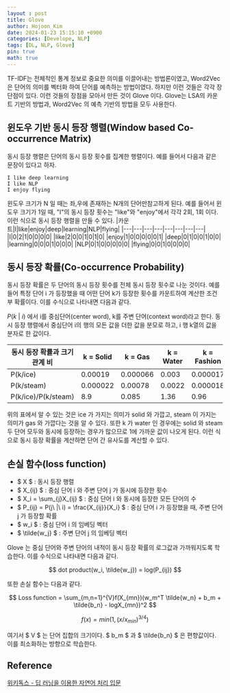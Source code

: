 ```yaml
---
layout : post
title: Glove
author: Hojoon_Kim
date: 2024-01-23 15:15:10 +0900
categories: [Develope, NLP]
tags: [DL, NLP, Glove]
pin: true
math: true
---
```

TF-IDF는 전체적인 통계 정보로 중요한 의미를 이끌어내는 방법론이였고, Word2Vec은 단어의 의미를 벡터화 하여 단어를 예측하는 방법이였다. 하지만 이런 것들은 각각 장단점이 있다. 이런 것들의 장점을 모아서 만든 것이 Glove 이다. Glove는 LSA의 카운트 기반의 방법과, Word2Vec 의 예측 기반의 방법을 모두 사용한다.

## 윈도우 기반 동시 등장 행렬(Window based Co-occurrence Matrix)
동시 등장 행렬은 단어의 동시 등장 횟수를 집계한 행렬이다. 예를 들어서 다음과 같은 문장이 있다고 하자.
```
I like deep learning
I like NLP
I enjoy flying
```
윈도우 크기가 N 일 때는 좌,우에 존재하는 N개의 단어만참고하게 된다. 예를 들어서 윈도우 크기가 1일 때, "I"의 동시 등장 횟수는 "like"와 "enjoy"에서 각각 2회, 1회 이다. 이런 식으로 동시 등장 행렬을 만들 수 있다.
|카운트|I|like|enjoy|deep|learning|NLP|flying|
|---|---|---|---|---|---|---|---|
|I|0|2|1|0|0|0|0|
|like|2|0|0|1|0|1|0|
|enjoy|1|0|0|0|0|0|1|
|deep|0|1|0|0|1|0|0|
|learning|0|0|0|1|0|0|0|
|NLP|0|1|0|0|0|0|0|
|flying|0|0|1|0|0|0|0|

## 동시 등장 확률(Co-occurrence Probability)
동시 등장 확률은 두 단어의 동시 등장 횟수를 전체 동시 등장 횟수로 나눈 것이다. 예를 들어 특정 단어 i 가 등장했을 때 어떤 단어 k가 등장한 횟수를 카운트하여 계산한 조건부 확률이다. 이를 수식으로 나타내면 다음과 같다.


$P(k\ |\ i)$ 에서 i를 중심단어(center word), k를 주변 단어(context word)라고 한다. 동시 등장 행렬에서 중심단어 i의 행의 모든 값을 더한 값을 분모로 하고, i 행 k열의 값을 분자로 한 값이다.

|동시 등장 확률과 크기 관계 비|k = Solid|k = Gas|k = Water|k = Fashion|
|---|---|---|---|---|
| P(k/ice) |0.00019|0.000066|0.003|0.000017|
| P(k/steam) |0.000022|0.00078|0.0022|0.000018|
| P(k/ice)/P(k/steam) |8.9|0.085|1.36|0.96|

위의 표에서 알 수 있는 것은 ice 가 가지는 의미가 solid 와 가깝고, steam 이 가지는 의미가 gas 와 가깝다는 것을 알 수 있다. 또한 k 가 water 인 경우에는 solid 와 steam 두 단어 모두와 동시에 등장하는 경우가 많으므로 1에 가까운 값이 나오게 된다. 이런 식으로 동시 등장 확률을 계산하면 단어 간 유사도를 계산할 수 있다.

## 손실 함수(loss function)
- $ X $ : 동시 등장 행렬
- $ X_{ij} $ : 중심 단어 i 와 주변 단어 j 가 동시에 등장한 횟수
- $ X_i = \sum_{j}X_{ij} $ : 중심 단어 i 와 동시에 등장한 모든 단어의 수
- $ P_{ij} = P(j\ |\ i) = \frac{X_{ij}}{X_i} $ : 중심 단어 i 가 등장했을 때, 주변 단어 j 가 등장할 확률
- $ w_i $ : 중심 단어 i 의 임베딩 벡터
- $ \tilde{w_j} $ : 주변 단어 j 의 임베딩 벡터

Glove 는 중심 단어와 주변 단어의 내적이 동시 등장 확률의 로그값과 가까워지도록 학습한다. 이를 수식으로 나타내면 다음과 같다.

$$ dot product(w_i, \tilde{w_j}) = log(P_{ij}) $$

또한 손실 함수는 다음과 같다.

$$ Loss function = \sum_{m,n=1}^{V}f(X_{mn})(w_m^T \tilde{w_n} + b_m + \tilde{b_n} - logX_{mn})^2 $$    

$$ f(x) = min(1, (x/x_{min})^{3/4}) $$

여기서 $ V $ 는 단어 집합의 크기이다. $ b_m $ 과 $ \tilde{b_n} $ 은 편향값이다. 이를 최소화하는 방향으로 학습한다.

## Reference
[위키독스 - 딥 러닝을 이용한 자연어 처리 입문](https://wikidocs.net/book/2155)